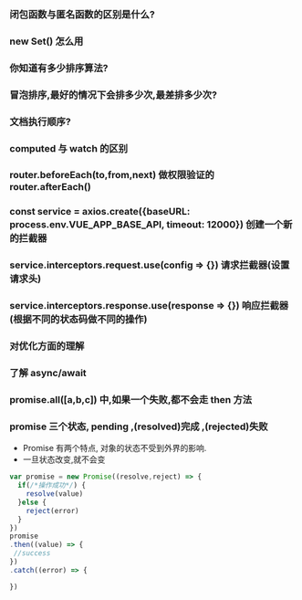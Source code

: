 ### 闭包函数与匿名函数的区别是什么?

### new Set() 怎么用

### 你知道有多少排序算法?

### 冒泡排序,最好的情况下会排多少次,最差排多少次?

### 文档执行顺序?

### computed 与 watch 的区别

### router.beforeEach(to,from,next) 做权限验证的 router.afterEach()

### const service = axios.create({baseURL: process.env.VUE_APP_BASE_API, timeout: 12000}) 创建一个新的拦截器

### service.interceptors.request.use(config => {}) 请求拦截器(设置请求头)

### service.interceptors.response.use(response => {}) 响应拦截器(根据不同的状态码做不同的操作)

### 对优化方面的理解

### 了解 async/await

### promise.all([a,b,c]) 中,如果一个失败,都不会走 then 方法

### promise 三个状态, pending ,(resolved)完成 ,(rejected)失败

- Promise 有两个特点, 对象的状态不受到外界的影响.
- 一旦状态改变,就不会变

```js
var promise = new Promise((resolve,reject) => {
  if(/*操作成功*/) {
    resolve(value)
  }else {
    reject(error)
  }
})
promise
.then((value) => {
 //success
})
.catch((error) => {

})
```
